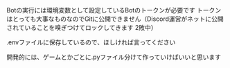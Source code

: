 Botの実行には環境変数として設定しているBotのトークンが必要です
トークンはとっても大事なものなのでGitに公開できません（Discord運営がネットに公開されていることを嗅ぎつけてロックしてきます 2敗中）

.envファイルに保存しているので、ほしければ言ってください

開発的には、ゲームとかごとに.pyファイル分けて作っていけばいいと思います
